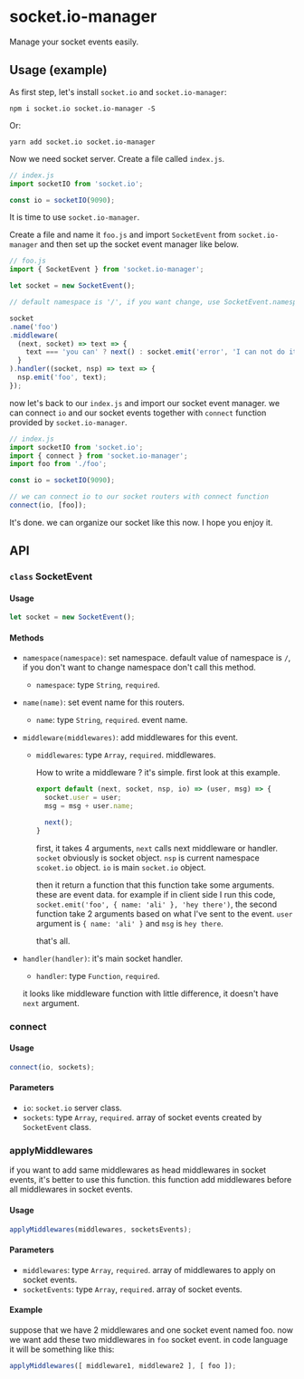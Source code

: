 # socket.io-manager

Manage your socket events easily.

## Usage (example)

As first step, let's install `socket.io` and `socket.io-manager`:

```
npm i socket.io socket.io-manager -S
```

Or:

```
yarn add socket.io socket.io-manager
```

Now we need socket server. Create a file called `index.js`.

```javascript
// index.js
import socketIO from 'socket.io';

const io = socketIO(9090);
```

It is time to use `socket.io-manager`.

Create a file and name it `foo.js` and import `SocketEvent` from `socket.io-manager` and then set up the socket event manager like below.

```javascript
// foo.js
import { SocketEvent } from 'socket.io-manager';

let socket = new SocketEvent();

// default namespace is '/', if you want change, use SocketEvent.namespace method.

socket
.name('foo')
.middleware(
  (next, socket) => text => {
    text === 'you can' ? next() : socket.emit('error', 'I can not do it');
  }
).handler((socket, nsp) => text => {
  nsp.emit('foo', text);
});
```

now let's back to our `index.js` and import our socket event manager. we can connect `io` and our socket events together with `connect` function provided by `socket.io-manager`.

```javascript
// index.js
import socketIO from 'socket.io';
import { connect } from 'socket.io-manager';
import foo from './foo';

const io = socketIO(9090);

// we can connect io to our socket routers with connect function
connect(io, [foo]);
```

It's done. we can organize our socket like this now. I hope you enjoy it.

## API

### `class` SocketEvent

#### Usage

```javascript
let socket = new SocketEvent();
```

#### Methods

* `namespace(namespace)`: set namespace.  default value of namespace is `/`, if you don't want to change namespace don't call this method.
  * `namespace`: type `String`, `required`.
* `name(name)`: set event name for this routers.
  * `name`: type `String`, `required`. event name.
* `middleware(middlewares)`: add middlewares for this event.
  * `middlewares`: type `Array`, `required`. middlewares.

    How to write a middleware ? it's simple. first look at this example.

    ```javascript
    export default (next, socket, nsp, io) => (user, msg) => {
      socket.user = user;
      msg = msg + user.name;

      next();
    }
    ```

    first, it takes 4 arguments, `next` calls next middleware or handler. `socket` obviously is socket object. `nsp` is current namespace `scoket.io` object. `io` is main `socket.io` object.

    then it return a function that this function take some arguments. these are event data. for example if in client side I run this code, `socket.emit('foo', { name: 'ali' }, 'hey there')`, the second function take 2 arguments based on what I've sent to the event. `user` argument is `{ name: 'ali' }` and `msg` is `hey there`.

    that's all.

* `handler(handler)`: it's main socket handler.
  * `handler`: type `Function`,  `required`.

  it looks like middleware function with little difference, it doesn't have `next` argument.

### connect

#### Usage
```javascript
connect(io, sockets);
```

#### Parameters

* `io`: `socket.io` server class.
* `sockets`: type `Array`, `required`. array of socket events created by `SocketEvent` class.

### applyMiddlewares

if you want to add same middlewares as head middlewares in socket events, it's better to use this function. this function add middlewares before all middlewares in socket events.

#### Usage
```javascript
applyMiddlewares(middlewares, socketsEvents);
```

#### Parameters
* `middlewares`: type `Array`, `required`. array of middlewares to apply on socket events.
* `socketEvents`: type `Array`, `required`. array of socket events.

#### Example

suppose that we have 2 middlewares and one socket event named foo. now we want add these two middlewares in `foo` socket event. in code language it will be something like this:

```javascript
applyMiddlewares([ middleware1, middleware2 ], [ foo ]);
```
